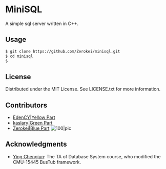 # MiniSQL
A simple sql server written in C++.


## Usage
```bash
$ git clone https://github.com/Zerokei/minisql.git
$ cd minisql
$ 
```

## License
Distributed under the MIT License. See LICENSE.txt for more information.

## Contributors
- [EdenCY|Yellow Part](https://github.com/EdenCY)
- [kaslary|Green Part](https://github.com/kaslary)
- [Zerokei|Blue Part](https://github.com/Zerokei)
![100|pic](https://zerokei-imgurl.oss-cn-hangzhou.aliyuncs.com/img/20220711112251.png)

## Acknowledgments
- [Ying Chengjun](https://www.yuque.com/yingchengjun): The TA of Database System course, who modified the CMU-15445 BusTub framework.
